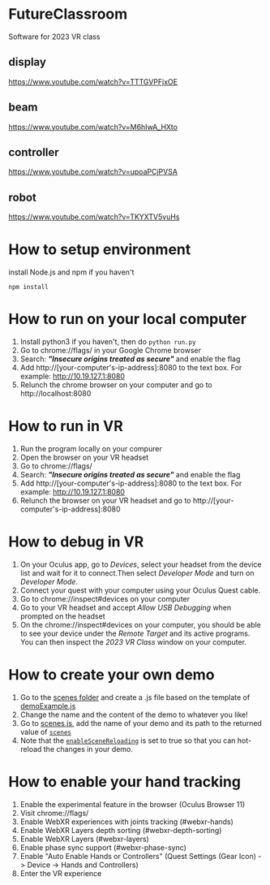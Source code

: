 # FutureClassroom

Software for 2023 VR class

## display

https://www.youtube.com/watch?v=TTTGVPFjxOE

## beam

https://www.youtube.com/watch?v=M6hIwA_HXto

## controller

https://www.youtube.com/watch?v=upoaPCjPVSA

## robot

https://www.youtube.com/watch?v=TKYXTV5vuHs

# How to setup environment

install Node.js and npm if you haven't

`npm install`

# How to run on your local computer

1. Install python3 if you haven't, then do `python run.py`
2. Go to chrome://flags/ in your Google Chrome browser
3. Search: ***"Insecure origins treated as secure"*** and enable the flag
4. Add http://[your-computer's-ip-address]:8080 to the text box. For example: http://10.19.127.1:8080
5. Relunch the chrome browser on your computer and go to http://localhost:8080 

# How to run in VR

1. Run the program locally on your compurer
2. Open the browser on your VR headset
3. Go to chrome://flags/
4. Search: ***"Insecure origins treated as secure"*** and enable the flag
5. Add http://[your-computer's-ip-address]:8080 to the text box. For example: http://10.19.127.1:8080
7. Relunch the browser on your VR headset and go to http://[your-computer's-ip-address]:8080 

# How to debug in VR

1. On your Oculus app, go to *Devices*, select your headset from the device list and wait for it to connect.Then select *Developer Mode* and turn on *Developer Mode*.
2. Connect your quest with your computer using your Oculus Quest cable.
3. Go to chrome://inspect#devices on your computer
4. Go to your VR headset and accept *Allow USB Debugging* when prompted on the headset
5. On the chrome://inspect#devices on your computer, you should be able to see your device under the *Remote Target* and its active programs. You can then inspect the *2023 VR Class* window on your computer.

# How to create your own demo

1. Go to the [scenes folder](https://github.com/futurerealitylab/VR-Class-2023/tree/master/js/scenes/) and create a .js file based on the template of [demoExample.js](https://github.com/futurerealitylab/VR-Class-2023/tree/master/js/scenes/demoExample.js)
2. Change the name and the content of the demo to whatever you like!
3. Go to [scenes.js](https://github.com/futurerealitylab/VR-Class-2023/tree/master/js/scenes/scenes.js), add the name of your demo and its path to the returned value of [```scenes```](https://github.com/futurerealitylab/VR-Class-2023/tree/master/js/scenes/scenes.js#L11)
4. Note that the [```enableSceneReloading```](https://github.com/futurerealitylab/VR-Class-2023/tree/master/js/scenes/scenes.js#L10) is set to true so that you can hot-reload the changes in your demo. 

# How to enable your hand tracking

1. Enable the experimental feature in the browser (Oculus Browser 11)
2. Visit chrome://flags/
3. Enable WebXR experiences with joints tracking (#webxr-hands)
4. Enable WebXR Layers depth sorting (#webxr-depth-sorting)
5. Enable WebXR Layers (#webxr-layers)
6. Enable phase sync support (#webxr-phase-sync)
7. Enable "Auto Enable Hands or Controllers" (Quest Settings (Gear Icon) -> Device -> Hands and Controllers)
8. Enter the VR experience
